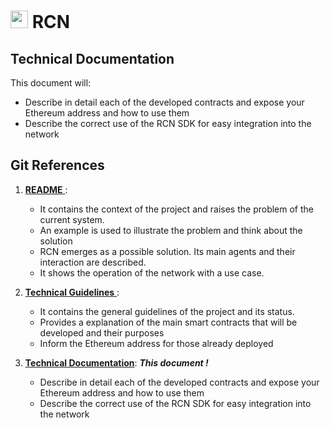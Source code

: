 # <img src="https://github.com/c0chi/rcn-network/blob/master/images/logo_simple.png" width=auto height="28"> RCN

## Technical Documentation

This document will:

  * Describe in detail each of the developed contracts and expose your
    Ethereum address and how to use them
  * Describe the correct use of the RCN SDK for easy integration into the network


## Git References

1. [**README** ](/README.md):
   * It contains the context of the project and raises the problem of
     the current system.
   * An example is used to illustrate the problem and think about the
     solution
   * RCN emerges as a possible solution. Its main agents and their
     interaction are described.
   * It shows the operation of the network with a use case.

2. [**Technical Guidelines** ](/Technical_Guidelines.md):

   * It contains the general guidelines of the project and its status.
   * Provides a explanation of the main smart contracts that will be
     developed and their purposes
   * Inform the Ethereum address for those already deployed

3. [**Technical Documentation**](/Technical_Documentation.md): **_This document !_**

   * Describe in detail each of the developed contracts and expose your
     Ethereum address and how to use them
   * Describe the correct use of the RCN SDK for easy integration into
     the network





